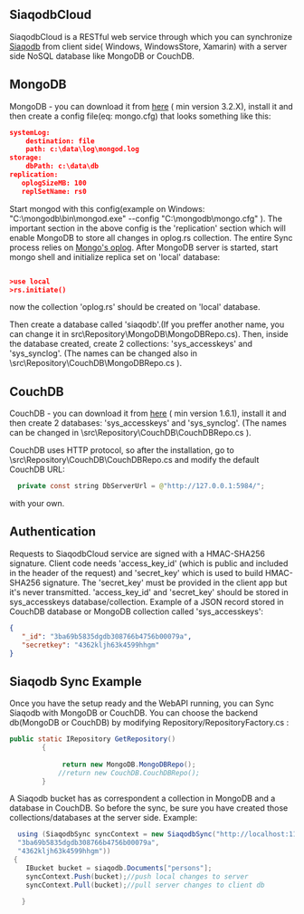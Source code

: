 
## SiaqodbCloud

SiaqodbCloud is a RESTful web service through which you can synchronize [Siaqodb](http://siaqodb.com) from client side( Windows, WindowsStore, Xamarin) with a server side NoSQL database like MongoDB or CouchDB.

## MongoDB

MongoDB - you can download it from [here](https://www.mongodb.org/downloads) ( min version 3.2.X), install it and then create a config file(eq: mongo.cfg) that looks something like this:
```json
systemLog:
    destination: file
    path: c:\data\log\mongod.log
storage:
    dbPath: c:\data\db
replication:
   oplogSizeMB: 100
   replSetName: rs0
```
Start mongod with this config(example on Windows: "C:\mongodb\bin\mongod.exe" --config "C:\mongodb\mongo.cfg" ).
The important section in the above config is the 'replication' section which will enable MongoDB to store all changes in oplog.rs collection. The entire Sync process relies on  [Mongo's oplog](https://docs.mongodb.org/manual/core/replica-set-oplog/).
After MongoDB server is started, start mongo shell and initialize replica set on 'local' database:
```json

>use local
>rs.initiate()

```
now the collection 'oplog.rs' should be created on 'local' database.

Then create a database called 'siaqodb'.(If you preffer another name, you can change it in src\Repository\MongoDB\MongoDBRepo.cs). Then, inside the database created, create 2 collections:  'sys_accesskeys' and 'sys_synclog'. (The names can be changed also in \src\Repository\CouchDB\MongoDBRepo.cs ).

## CouchDB

CouchDB - you can download it from [here](http://couchdb.apache.org/) ( min version 1.6.1), install it and then create 2 databases: 'sys_accesskeys' and 'sys_synclog'. (The names can be changed in \src\Repository\CouchDB\CouchDBRepo.cs ). 

CouchDB uses HTTP protocol, so after the installation, go to \src\Repository\CouchDB\CouchDBRepo.cs and  modify the default CouchDB URL:

```java
  private const string DbServerUrl = @"http://127.0.0.1:5984/";
```
with your own.


## Authentication

Requests to SiaqodbCloud service are signed with a HMAC-SHA256 signature. Client code needs 'access_key_id' (which is public and included in the header of the request) and 'secret_key' which is used to build HMAC-SHA256 signature. The 'secret_key' must be provided in the client app but it's never transmitted. 
'access_key_id' and 'secret_key' should be stored in sys_accesskeys database/collection. 
Example of a JSON record stored in CouchDB database or MongoDB collection called 'sys_accesskeys':

```JSON
{
   "_id": "3ba69b5835dgdb308766b4756b00079a",
   "secretkey": "4362kljh63k4599hhgm"
}
```

## Siaqodb Sync Example

Once you have the setup ready and the WebAPI running, you can Sync Siaqodb with MongoDB or CouchDB. 
You can choose the backend db(MongoDB or CouchDB) by modifying Repository/RepositoryFactory.cs :
```java
public static IRepository GetRepository()
        {
            
             return new MongoDB.MongoDBRepo();
            //return new CouchDB.CouchDBRepo();
        }
```

A Siaqodb bucket has as correspondent a collection in MongoDB and a database in CouchDB. So before the sync, be sure you have created those collections/databases at the server side.  Example:

```java
  using (SiaqodbSync syncContext = new SiaqodbSync("http://localhost:11735/v0/", 
  "3ba69b5835dgdb308766b4756b00079a", 
  "4362kljh63k4599hhgm"))
 {
    IBucket bucket = siaqodb.Documents["persons"];
    syncContext.Push(bucket);//push local changes to server
    syncContext.Pull(bucket);//pull server changes to client db
            
   }
 ```




